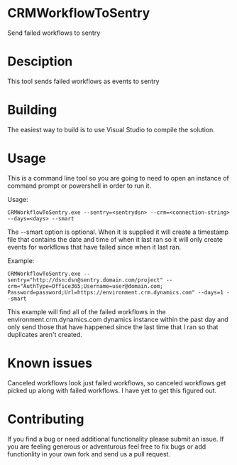 # CRMWorkflowToSentry
Send failed workflows to sentry

# Desciption
This tool sends failed workflows as events to sentry

# Building
The easiest way to build is to use Visual Studio to compile the solution.

# Usage
This is a command line tool so you are going to need to open an instance of command prompt or powershell in order to run it.

Usage:

`CRMWorkflowToSentry.exe --sentry=<sentrydsn> --crm=<connection-string> --days=<days> --smart `

The --smart option is optional. When it is supplied it will create a timestamp file that contains the date and time of when it last ran so it will only create events for workflows that have failed since when it last ran.

Example:

`CRMWorkflowToSentry.exe --sentry="http://dsn:dsn@sentry.domain.com/project" --crm="AuthType=Office365;Username=user@domain.com; Password=password;Url=https://environment.crm.dynamics.com" --days=1 --smart`

This example will find all of the failed workflows in the environment.crm.dynamics.com dynamics instance within the past day and only send those that have happened since the last time that I ran so that duplicates aren't created.

# Known issues
Canceled workflows look just failed workflows, so canceled workflows get picked up along with failed workflows. I have yet to get this figured out.

# Contributing
If you find a bug or need additional functionality please submit an issue. If you are feeling
generous or adventurous feel free to fix bugs or add functionlity in your own fork and send us
a pull request.